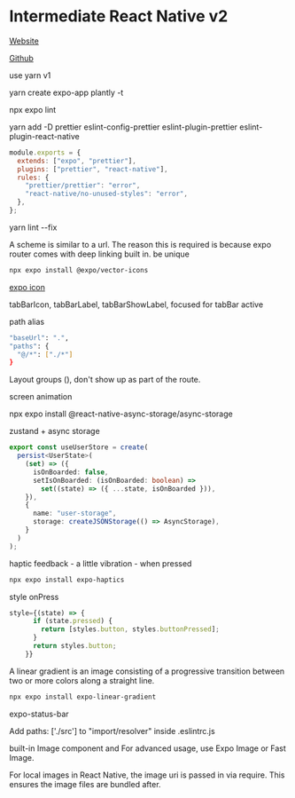 # Intermediate React Native v2

[Website](https://kadikraman.github.io/intermediate-react-native-v2-course/)

[Github](https://github.com/kadikraman/intermediate-react-native-v2-course-app)

use yarn v1

yarn create expo-app plantly -t

npx expo lint

yarn add -D prettier eslint-config-prettier eslint-plugin-prettier eslint-plugin-react-native

```js
module.exports = { 
  extends: ["expo", "prettier"],
  plugins: ["prettier", "react-native"],
  rules: {
    "prettier/prettier": "error",
    "react-native/no-unused-styles": "error",
  },
};
```

yarn lint --fix

A scheme is similar to a url. The reason this is required is because expo router comes with deep linking built in. be unique

```bash
npx expo install @expo/vector-icons
```

[expo icon](https://icons.expo.fyi/Index)

tabBarIcon, tabBarLabel, tabBarShowLabel, focused for tabBar active

path alias

```bash
"baseUrl": ".",
"paths": {
  "@/*": ["./*"]
}
```

Layout groups (), don't show up as part of the route.

screen animation

npx expo install @react-native-async-storage/async-storage

zustand + async storage

```ts
export const useUserStore = create(
  persist<UserState>(
    (set) => ({
      isOnBoarded: false,
      setIsOnBoarded: (isOnBoarded: boolean) =>
        set((state) => ({ ...state, isOnBoarded })),
    }),
    {
      name: "user-storage",
      storage: createJSONStorage(() => AsyncStorage),
    }
  )
);
```

haptic feedback - a little vibration - when pressed

```bash
npx expo install expo-haptics
```

style onPress

```ts
style={(state) => {
      if (state.pressed) {
        return [styles.button, styles.buttonPressed];
      }
      return styles.button;
    }}
```

A linear gradient is an image consisting of a progressive transition between two or more colors along a straight line.

```bash
npx expo install expo-linear-gradient
```

expo-status-bar

Add paths: ['./src'] to "import/resolver" inside  .eslintrc.js

built-in Image component and For advanced usage, use Expo Image or Fast Image.

For local images in React Native, the image uri is passed in via require. This ensures the image files are bundled after.

